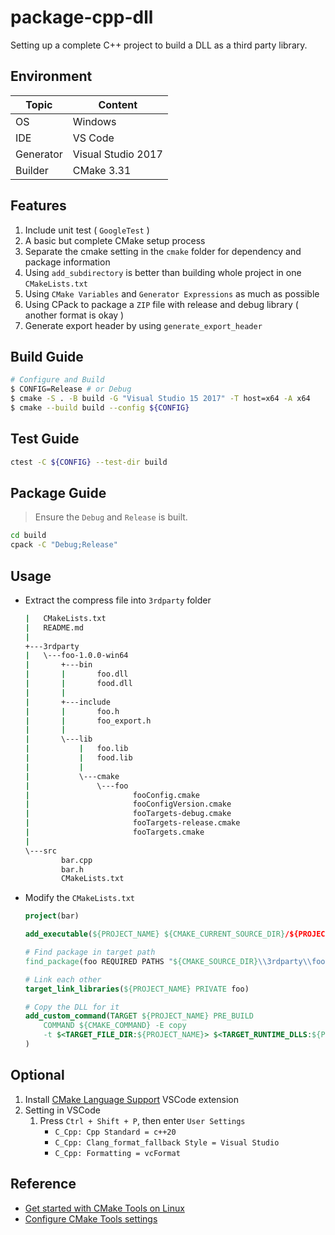 # package-cpp-dll
Setting up a complete C++ project to build a DLL as a third party library.

## Environment
| Topic     | Content            |
| --------- | ------------------ |
| OS        | Windows            |
| IDE       | VS Code            |
| Generator | Visual Studio 2017 |
| Builder   | CMake 3.31         |


## Features
1. Include unit test ( `GoogleTest` )
2. A basic but complete CMake setup process
3. Separate the cmake setting in the `cmake` folder for dependency and package information
4. Using `add_subdirectory` is better than building whole project in one `CMakeLists.txt`
5. Using `CMake Variables` and `Generator Expressions` as much as possible
6. Using CPack to package a `ZIP` file with release and debug library ( another format is okay )
7. Generate export header by using `generate_export_header`

## Build Guide
```bash
# Configure and Build
$ CONFIG=Release # or Debug
$ cmake -S . -B build -G "Visual Studio 15 2017" -T host=x64 -A x64
$ cmake --build build --config ${CONFIG}
```

## Test Guide
```bash
ctest -C ${CONFIG} --test-dir build
```

## Package Guide
> Ensure the `Debug` and `Release` is built.
```bash
cd build
cpack -C "Debug;Release"
```

## Usage
* Extract the compress file into `3rdparty` folder
    ```bash
    |   CMakeLists.txt
    |   README.md
    |
    +---3rdparty
    |   \---foo-1.0.0-win64
    |       +---bin
    |       |       foo.dll
    |       |       food.dll
    |       |
    |       +---include
    |       |       foo.h
    |       |       foo_export.h
    |       |
    |       \---lib
    |           |   foo.lib
    |           |   food.lib
    |           |
    |           \---cmake
    |               \---foo
    |                       fooConfig.cmake
    |                       fooConfigVersion.cmake
    |                       fooTargets-debug.cmake
    |                       fooTargets-release.cmake
    |                       fooTargets.cmake
    |
    \---src
            bar.cpp
            bar.h
            CMakeLists.txt
    ```
* Modify the `CMakeLists.txt`
    ```cmake
    project(bar)

    add_executable(${PROJECT_NAME} ${CMAKE_CURRENT_SOURCE_DIR}/${PROJECT_NAME}.cpp)

    # Find package in target path
    find_package(foo REQUIRED PATHS "${CMAKE_SOURCE_DIR}\\3rdparty\\foo-1.0.0-win64")

    # Link each other
    target_link_libraries(${PROJECT_NAME} PRIVATE foo)

    # Copy the DLL for it
    add_custom_command(TARGET ${PROJECT_NAME} PRE_BUILD
        COMMAND ${CMAKE_COMMAND} -E copy
        -t $<TARGET_FILE_DIR:${PROJECT_NAME}> $<TARGET_RUNTIME_DLLS:${PROJECT_NAME}>
    )
    ```

## Optional
1. Install [CMake Language Support](https://marketplace.visualstudio.com/items?itemName=josetr.cmake-language-support-vscode) VSCode extension
2. Setting in VSCode
   1. Press `Ctrl + Shift + P`, then enter `User Settings`
      - `C_Cpp: Cpp Standard = c++20`
      - `C_Cpp: Clang_format_fallback Style = Visual Studio`
      - `C_Cpp: Formatting = vcFormat`

## Reference
* [Get started with CMake Tools on Linux](https://code.visualstudio.com/docs/cpp/cmake-linux)
* [Configure CMake Tools settings](https://github.com/microsoft/vscode-cmake-tools/blob/main/docs/cmake-settings.md)